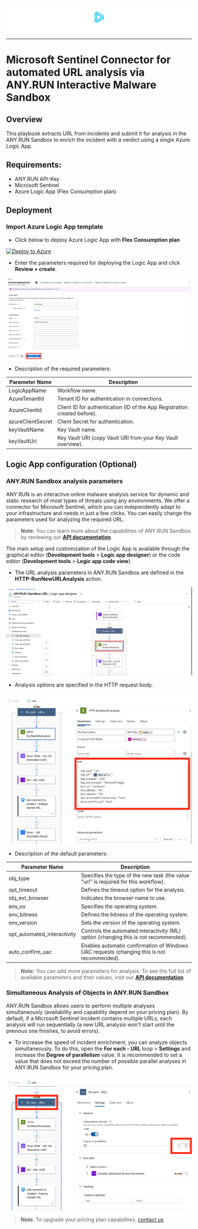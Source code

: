 <p align="center">
    <a href="#readme">
        <img alt="ANY.RUN logo" src="https://raw.githubusercontent.com/anyrun/anyrun-sdk/b3dfde1d3aa018d0a1c3b5d0fa8aaa652e80d883/static/logo.svg">
    </a>
</p>

______________________________________________________________________

# Microsoft Sentinel Connector for automated URL analysis via ANY.RUN Interactive Malware Sandbox

## Overview

This playbook extracts URL from incidents and submit it for analysis in the ANY.RUN Sandbox to enrich the incident with a verdict using a single Azure Logic App.

## Requirements:
- ANY.RUN API-Key
- Microsoft Sentinel
- Azure Logic App (Flex Consumption plan) 

## Deployment

### Import Azure Logic App template

- Click below to deploy Azure Logic App with **Flex Consumption plan**

[![Deploy to Azure](https://aka.ms/deploytoazurebutton)](https://portal.azure.com/#create/Microsoft.Template/uri/https%3A%2F%2Fraw.githubusercontent.com%2Frollehfoh%2FANY.RUN%2Fmain%2Fconnectors%2FMicrosoft%2FMicrosoft%2520Sentinel%2FANYRUN-Sandbox-URL%2FANYRUN-Sandbox-URL.json)

- Enter the parameters required for deploying the Logic App and click **Review + create**.

![logic_app_deployment](images/004.png)

- Description of the required parameters:

| Parameter Name                  | Description                                                                 |
|---------------------------------|-----------------------------------------------------------------------------|
| LogicAppName                    | Workflow name.                                                              |
| AzureTenantId                   | Tenant ID for authentication in connections.                                |
| AzureClientId                   | Client ID for authentication (ID of the App Registration created before).   |
| azureClientSecret               | Client Secret for authentication.                                           |
| keyVaultName                    | Key Vault name.                                                             |
| keyVaultUri                     | Key Vault URI (copy Vault URI from your Key Vault overview).                |

## Logic App configuration (Optional)

### ANY.RUN Sandbox analysis parameters

ANY.RUN is an interactive online malware analysis service for dynamic and static research of most types of threats using any environments. We offer a connector for Microsoft Sentinel, which you can independently adapt to your infrastructure and needs in just a few clicks. You can easily change the parameters used for analyzing the required URL.

> **Note:** You can learn more about the capabilities of ANY.RUN Sandbox by reviewing our **[API documentation](https://any.run/api-documentation/)**.

The main setup and customization of the Logic App is available through the graphical editor (**Development tools** > **Logic app designer**) or the code editor (**Development tools** > **Logic app code view**).

- The URL analysis parameters in ANY.RUN Sandbox are defined in the **HTTP-RunNewURLAnalysis** action.

![analysis_action](images/001.png)

- Analysis options are specified in the HTTP request body.

![analysis_parameters](images/002.png)

- Description of the default parameters:

| Parameter Name              | Description                                                                 |
|-----------------------------|-----------------------------------------------------------------------------|
| obj_type                    | Specifies the type of the new task (the value "url" is required for this workflow). |
| opt_timeout                 | Defines the timeout option for the analysis.                                |
| obj_ext_browser             | Indicates the browser name to use.                                          |
| env_os                      | Specifies the operating system.                                             |
| env_bitness                 | Defines the bitness of the operating system.                                |
| env_version                 | Sets the version of the operating system.                                   |
| opt_automated_interactivity | Controls the automated interactivity (ML) option (changing this is not recommended). |
| auto_confirm_uac            | Enables automatic confirmation of Windows UAC requests (changing this is not recommended). |

> **Note:** You can add more parameters for analysis. To see the full list of available parameters and their values, visit our **[API documentation](https://any.run/api-documentation/)**.

### Simultaneous Analysis of Objects in ANY.RUN Sandbox

ANY.RUN Sandbox allows users to perform multiple analyses simultaneously (availability and capability depend on your pricing plan). By default, if a Microsoft Sentinel incident contains multiple URLs, each analysis will run sequentially (a new URL analysis won't start until the previous one finishes, to avoid errors).

- To increase the speed of incident enrichment, you can analyze objects simultaneously. To do this, open the **For each - URL** loop > **Settings** and increase the **Degree of parallelism** value. It is recommended to set a value that does not exceed the number of possible parallel analyses in ANY.RUN Sandbox for your pricing plan.

![parallel_analysis](images/003.png)

> **Note**: To upgrade your pricing plan capabilities, [contact us](https://app.any.run/contact-us).
